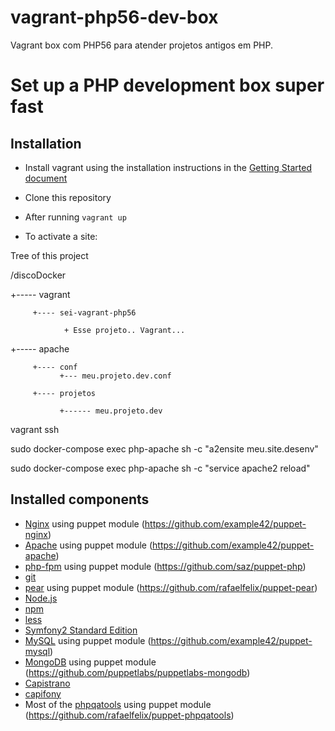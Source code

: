 # vagrant-php56-dev-box
Vagrant box com PHP56 para atender projetos antigos em PHP.

Set up a PHP development box super fast
=======================================

Installation
------------

* Install vagrant using the installation instructions in the [Getting Started document](http://vagrantup.com/v1/docs/getting-started/index.html)
* Clone this repository
* After running ```vagrant up``` 

* To activate a site:

Tree of this project

 /discoDocker

  +----- vagrant

         +---- sei-vagrant-php56
               
                + Esse projeto.. Vagrant...

  +----- apache

         +---- conf
               +--- meu.projeto.dev.conf

         +---- projetos
     
               +------ meu.projeto.dev
         

vagrant ssh

sudo docker-compose exec php-apache sh -c "a2ensite meu.site.desenv"

sudo docker-compose exec php-apache sh -c "service apache2 reload"


Installed components
--------------------

* [Nginx](http://nginx.org) using puppet module (https://github.com/example42/puppet-nginx)
* [Apache](http://httpd.apache.org/) using puppet module (https://github.com/example42/puppet-apache)
* [php-fpm](http://php-fpm.org) using puppet module (https://github.com/saz/puppet-php)
* [git](http://git-scm.com/)
* [pear](http://pear.php.net/) using puppet module (https://github.com/rafaelfelix/puppet-pear)
* [Node.js](http://nodejs.org/)
* [npm](http://npmjs.org/)
* [less](http://lesscss.org/)
* [Symfony2 Standard Edition](https://github.com/symfony/symfony-standard)
* [MySQL](http://dev.mysql.com/downloads/mysql/) using puppet module (https://github.com/example42/puppet-mysql)
* [MongoDB](http://www.mongodb.org/) using puppet module (https://github.com/puppetlabs/puppetlabs-mongodb)
* [Capistrano](https://github.com/capistrano/capistrano)
* [capifony](http://capifony.org/)
* Most of the [phpqatools](http://www.phpqatools.org) using puppet module (https://github.com/rafaelfelix/puppet-phpqatools)

